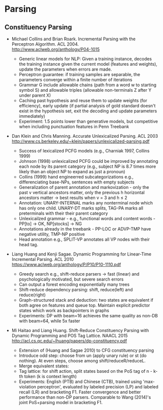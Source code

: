 Parsing
=======

Constituency Parsing
--------------------

* Michael Collins and Brian Roark. Incremental Parsing with the Perceptron Algorithm. ACL 2004. http://www.aclweb.org/anthology/P04-1015
  - Generic linear models for NLP: Given a training instance, decodes the training instance given the current model (features and weights), update the parameters when errors are made.
  - Perceptron guarantee: if training samples are separable, the parameters converge within a finite number of iterations
  - Grammar G include allowable chains (path from a word w to starting symbol S) and allowable triples (allowable non-terminals Z after Y under parent X)
  - Caching past hypothesis and reuse them to update weights (for efficiency), early update (if partial analysis of gold standard doesn't exist in the hypothesis set, exit the decoding and update parameters immediately)
  - Experiment: 1.5 points lower than generative models, but competitive when including punctuation features in Penn Treebank

* Dan Klein and Chris Manning. Accurate Unlexicalized Parsing. ACL 2003 http://www.cs.berkeley.edu/~klein/papers/unlexicalized-parsing.pdf
  - Success of lexicalized PCFG models (e.g., Charniak 1997, Collins 1999)
  - Johnson (1998) unlexicalized PCFG could be improved by annotating each node by its parent category (e.g., subject NP is 8.7 times more likely than an object NP to expand as just a pronoun)
  - Collins (1999) hand engineerred subcategorizations e.g., differenciating base-NPs, sentences with empty subjects
  - Generalization of parent annotation and markovization - only the past v vertical ancestors matter, only the previous h horizontal ancestors matter -> best results when v = 3 and h ≤ 2
  - Annotation: UNARY-INTERNAL marks any nonterminal node which has only one child. UNARY-DT marks splits, TAG-PA marks all preterminals with their their parent category
  - Unlexicailzed grammar - e.g., functional words and content words - PP[to] -> OK, NP[stocks] -> NG
  - Annotations already in the treebank - PP-LOC or ADVP-TMP have negative utility, TMP-NP positive
  - Head annotation e.g., SPLIT-VP annotates all VP nodes with their head tag.

* Liang Huang and Kenji Sagae. Dynamic Programming for Linear-Time Incremental Parsing. ACL 2010 https://www.aclweb.org/anthology/P/P10/P10-1110.pdf
  - Greedy search e.g., shift-reduce parsers -> fast (linear) and psychologically motivated, but severe search errors
  - Can output a forest encoding exponentially many trees
  - Shift-reduce dependency parsing: shift, reduce(left) and reduce(right)
  - Graph-structured stack and deduction: two states are equivalent if both agree on features and queue top. Maintain explicit predictor states which work as backpointers in graphs
  - Experiments: DP with beam=16 achieves the same quality as non-DB with beam=64, while 5x faster

* Mi Haitao and Liang Huang. Shift-Reduce Constituency Parsing with Dynamic Programming and POS Tag Lattice. NAACL 2015 http://acl.cs.qc.edu/~lhuang/papers/dp-constituency.pdf
    - Extension of (Huang and Sagae 2010) to CFG constituency parsing
    - Introduce odd step: choose from un (apply unary rule) or st (do nothing). At even steps, choose among shift/reduceR/reduceL.
    - Merge equivalent states:
    - Tag lattice: for shift action, split states based on the PoS tag of n - k-th token (k is context length)
    - Experiments: English (PTB) and Chinese (CTB), trained using 'max-violation perceptron', evaluated by labeled precision (LP) and labeled recall (LR) and bracketing F1. Faster convergence and better performance than non-DP parsers. Comparable to Wang (2014)'s joint PoS+parsing model in bracketing F1.
